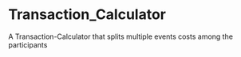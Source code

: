 # Transaction_Calculator
A Transaction-Calculator that splits multiple events costs among the participants
